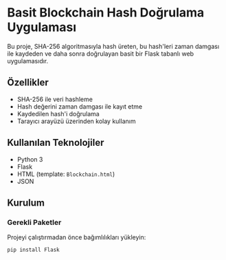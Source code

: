 # Basit Blockchain Hash Doğrulama Uygulaması

Bu proje, SHA-256 algoritmasıyla hash üreten, bu hash'leri zaman damgası ile kaydeden ve daha sonra doğrulayan basit bir Flask tabanlı web uygulamasıdır.

## Özellikler

- SHA-256 ile veri hashleme
- Hash değerini zaman damgası ile kayıt etme
- Kaydedilen hash'i doğrulama
- Tarayıcı arayüzü üzerinden kolay kullanım

## Kullanılan Teknolojiler

- Python 3
- Flask
- HTML (template: `Blockchain.html`)
- JSON

## Kurulum

### Gerekli Paketler

Projeyi çalıştırmadan önce bağımlılıkları yükleyin:

```bash
pip install Flask
